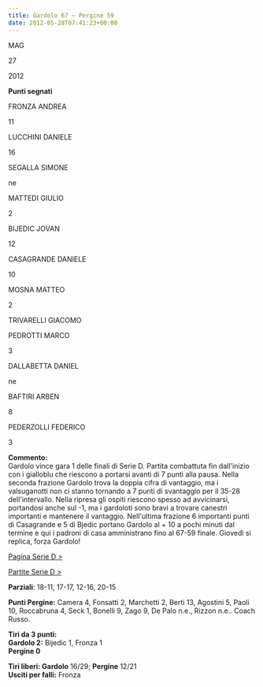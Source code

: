 ```yaml
---
title: Gardolo 67 – Pergine 59
date: 2012-05-28T07:41:23+00:00
---
```

MAG

27

2012

**Punti segnati**

FRONZA ANDREA

11

LUCCHINI DANIELE

16

SEGALLA SIMONE

ne

MATTEDI GIULIO

2

BIJEDIC JOVAN

12

CASAGRANDE DANIELE

10

MOSNA MATTEO

2

TRIVARELLI GIACOMO

PEDROTTI MARCO

3

DALLABETTA DANIEL

ne

BAFTIRI ARBEN

8

PEDERZOLLI FEDERICO

3

**Commento:**  
Gardolo vince gara 1 delle finali di Serie D. Partita combattuta fin dall'inizio con i gialloblu che riescono a portarsi avanti di 7 punti alla pausa. Nella seconda frazione Gardolo trova la doppia cifra di vantaggio, ma i valsuganotti non ci stanno tornando a 7 punti di svantaggio per il 35-28 dell'intervallo. Nella ripresa gli ospiti riescono spesso ad avvicinarsi, portandosi anche sul -1, ma i gardoloti sono bravi a trovare canestri importanti e mantenere il vantaggio. Nell'ultima frazione 6 importanti punti di Casagrande e 5 di Bjedic portano Gardolo al + 10 a pochi minuti dal termine e qui i padroni di casa amministrano fino al 67-59 finale. Giovedì si replica, forza Gardolo!

[Pagina Serie D >](http://www.basketgardolo.it/serie-d)

[Partite Serie D >](http://www.basketgardolo.it/?tag=serie-d&cat=11)

**Parziali**: 18-11, 17-17, 12-16, 20-15

**Punti Pergine:** Camera 4, Fonsatti 2, Marchetti 2, Berti 13, Agostini 5, Paoli 10, Roccabruna 4, Seck 1, Bonelli 9, Zago 9, De Palo n.e., Rizzon n.e.. Coach Russo.

**Tiri da 3 punti:**  
**Gardolo 2:** Bijedic 1, Fronza 1  
**Pergine 0**

**Tiri liberi: Gardolo** 16/29; **Pergine** 12/21  
**Usciti per falli:** Fronza
